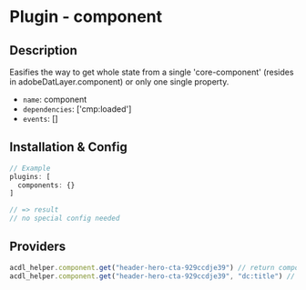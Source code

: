 # Plugin - component

## Description

Easifies the way to get whole state from a single 'core-component' (resides in adobeDatLayer.component) or only one single property.

- `name`: component
- `dependencies`: ['cmp:loaded']
- `events`: []

## Installation & Config

```javascript
// Example
plugins: [
  components: {}
]

// => result
// no special config needed
```

## Providers

```javascript
acdl_helper.component.get("header-hero-cta-929ccdje39") // return component state of this component if exists. Otherwise returns undefined
acdl_helper.component.get("header-hero-cta-929ccdje39", "dc:title") // return given component property of this component if somponent and property exists. Otherwise returns undefined
```
